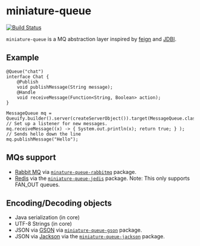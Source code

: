# miniature-queue

[![Build Status](https://travis-ci.org/mlk/miniature-queue.svg?branch=master)](https://travis-ci.org/mlk/miniature-queue)

`miniature-queue` is a MQ abstraction layer inspired by [feign](https://github.com/Netflix/feign) and [JDBI](http://jdbi.org/).

## Example

```
@Queue("chat")
interface Chat {
    @Publish
    void publishMessage(String message);
    @Handle
    void receiveMessage(Function<String, Boolean> action);
}

MessageQueue mq = Queuify.builder().server(createServerObject()).target(MessageQueue.class);
// Set up a listener for new messages.
mq.receiveMessage((x) -> { System.out.println(x); return true; } );
// Sends hello down the line
mq.publishMessage("Hello");
```

## MQs support

 * [Rabbit MQ](https://www.rabbitmq.com/) via  [`minature-queue-rabbitmq`](https://github.com/mlk/miniature-queue/tree/master/rabbitmq) package.
 * [Redis](http://redis.io/) via the [`miniature-queue-jedis`](https://github.com/mlk/miniature-queue/tree/master/jedis) package. Note: This only supports FAN_OUT queues.

## Encoding/Decoding objects

 * Java serialization (in core)
 * UTF-8 Strings (in core)
 * JSON via [GSON](https://github.com/google/gson) via [`miniature-queue-gson`](https://github.com/mlk/miniature-queue/tree/master/gson) package.
 * JSON via [Jackson](https://github.com/FasterXML/jackson) via the [`miniature-queue-jackson`](https://github.com/mlk/miniature-queue/tree/master/jackson) package.

